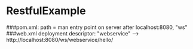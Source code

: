 # RestfulExample
###pom.xml: path = man entry point on server after localhost:8080, "ws"
###web.xml deployment descriptor: "webservice" --> http://localhost:8080/ws/webservice/hello/<parameter>
